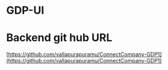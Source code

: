 # GDP-UI
# Backend git hub URL
[https://github.com/vallapurapuramu/ConnectCompany-GDP1](https://github.com/vallapurapuramu/ConnectCompany-GDP1)
